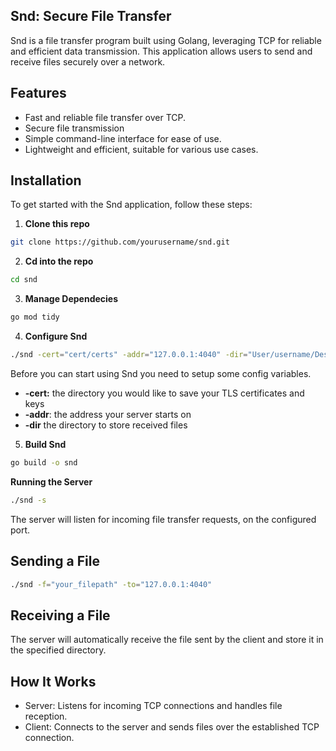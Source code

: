 ## Snd: Secure File Transfer

Snd is a file transfer program built using Golang, leveraging TCP for reliable and efficient data transmission. This application allows users to send and receive files securely over a network.

## Features

- Fast and reliable file transfer over TCP.
- Secure file transmission
- Simple command-line interface for ease of use.
- Lightweight and efficient, suitable for various use cases.

## Installation

To get started with the Snd application, follow these steps:

1. <b>Clone this repo</b>

```bash
git clone https://github.com/yourusername/snd.git
```

2. <b>Cd into the repo</b>

```bash
cd snd
```

3. <b>Manage Dependecies</b>

```bash
go mod tidy
```

4. <b>Configure Snd</b>

```bash
./snd -cert="cert/certs" -addr="127.0.0.1:4040" -dir="User/username/Desktop"
```

Before you can start using Snd you need to setup some config variables.

- <b>-cert:</b> the directory you would like to save your TLS certificates and keys
- <b>-addr</b>: the address your server starts on
- <b>-dir</b> the directory to store received files

5. <b>Build Snd</b>

```bash
go build -o snd
```

<b>Running the Server</b>

```bash
./snd -s
```

The server will listen for incoming file transfer requests, on the configured port.

## Sending a File

```bash
./snd -f="your_filepath" -to="127.0.0.1:4040"
```

## Receiving a File

The server will automatically receive the file sent by the client and store it in the specified directory.

## How It Works

- Server: Listens for incoming TCP connections and handles file reception.
- Client: Connects to the server and sends files over the established TCP connection.

